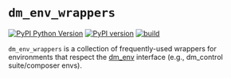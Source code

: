 # `dm_env_wrappers`

[![PyPI Python Version][pypi-versions-badge]][pypi]
[![PyPI version][pypi-badge]][pypi]
[![build][tests-badge]][tests]

[pypi-versions-badge]: https://img.shields.io/pypi/pyversions/dm_env_wrappers
[pypi-badge]: https://badge.fury.io/py/dm_env_wrappers.svg
[pypi]: https://pypi.org/project/dm_env_wrappers/
[tests-badge]: https://github.com/kevinzakka/dm_env_wrappers/actions/workflows/ci.yml/badge.svg
[tests]: https://github.com/kevinzakka/dm_env_wrappers/actions/workflows/ci.yml

`dm_env_wrappers` is a collection of frequently-used wrappers for environments that respect the [dm_env](https://github.com/deepmind/dm_env) interface (e.g., dm_control suite/composer envs).
